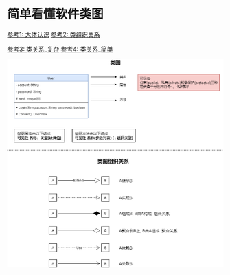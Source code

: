 # 简单看懂软件类图

[参考1: 大体认识](https://www.cnblogs.com/EltonLiang/p/6562270.html)   [参考2: 类组织关系](https://www.cnblogs.com/noteless/p/9907703.html)

[参考3: 类关系_复杂](https://blog.csdn.net/monkey_d_meng/article/details/6005764)   [参考4: 类关系_简单](https://www.cnblogs.com/pluviophile/p/7542017.html)

![1557120760129](简单看懂软件类图.assets/1557120760129.png)

